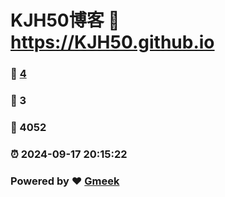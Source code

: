 # KJH50博客 :link: https://KJH50.github.io 
### :page_facing_up: [4](https://KJH50.github.io/tag.html) 
### :speech_balloon: 3 
### :hibiscus: 4052 
### :alarm_clock: 2024-09-17 20:15:22 
### Powered by :heart: [Gmeek](https://github.com/Meekdai/Gmeek)
